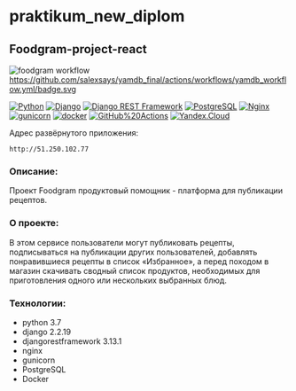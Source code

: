 # praktikum_new_diplom
## Foodgram-project-react
![foodgram workflow](https://github.com/salexsays/foodgram-project-react/actions/workflows/foodgram_workflow.yml/badge.svg)
https://github.com/salexsays/yamdb_final/actions/workflows/yamdb_workflow.yml/badge.svg

[![Python](https://img.shields.io/badge/-Python-464646?style=flat-square&logo=Python)](https://www.python.org/)
[![Django](https://img.shields.io/badge/-Django-464646?style=flat-square&logo=Django)](https://www.djangoproject.com/)
[![Django REST Framework](https://img.shields.io/badge/-Django%20REST%20Framework-464646?style=flat-square&logo=Django%20REST%20Framework)](https://www.django-rest-framework.org/)
[![PostgreSQL](https://img.shields.io/badge/-PostgreSQL-464646?style=flat-square&logo=PostgreSQL)](https://www.postgresql.org/)
[![Nginx](https://img.shields.io/badge/-NGINX-464646?style=flat-square&logo=NGINX)](https://nginx.org/ru/)
[![gunicorn](https://img.shields.io/badge/-gunicorn-464646?style=flat-square&logo=gunicorn)](https://gunicorn.org/)
[![docker](https://img.shields.io/badge/-Docker-464646?style=flat-square&logo=docker)](https://www.docker.com/)
[![GitHub%20Actions](https://img.shields.io/badge/-GitHub%20Actions-464646?style=flat-square&logo=GitHub%20actions)](https://github.com/features/actions)
[![Yandex.Cloud](https://img.shields.io/badge/-Yandex.Cloud-464646?style=flat-square&logo=Yandex.Cloud)](https://cloud.yandex.ru/)

Адрес развёрнутого приложения:
```
http://51.250.102.77
```
### Описание:
Проект Foodgram продуктовый помощник - платформа для публикации рецептов. 

### О проекте:
В этом сервисе пользователи могут публиковать рецепты, подписываться на
публикации других пользователей, добавлять понравившиеся рецепты в список «Избранное», 
а перед походом в магазин скачивать сводный список продуктов, необходимых для приготовления
одного или нескольких выбранных блюд.

### Технологии:
- python 3.7
- django 2.2.19
- djangorestframework 3.13.1
- nginx
- gunicorn
- PostgreSQL
- Docker
